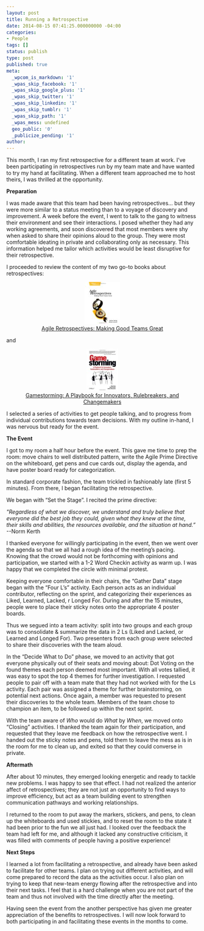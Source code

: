 ```yaml
---
layout: post
title: Running a Retrospective
date: 2014-08-15 07:41:25.000000000 -04:00
categories:
- People
tags: []
status: publish
type: post
published: true
meta:
  _wpcom_is_markdown: '1'
  _wpas_skip_facebook: '1'
  _wpas_skip_google_plus: '1'
  _wpas_skip_twitter: '1'
  _wpas_skip_linkedin: '1'
  _wpas_skip_tumblr: '1'
  _wpas_skip_path: '1'
  _wpas_mess: undefined
  geo_public: '0'
  _publicize_pending: '1'
author: 
---
```

This month, I ran my first retrospective for a different team at work. I’ve been participating in retrospectives run by my team mate and have wanted to try my hand at facilitating. When a different team approached me to host theirs, I was thrilled at the opportunity.

**Preparation**

I was made aware that this team had been having retrospectives… but they were more similar to a status meeting than to a voyage of discovery and improvement. A week before the event, I went to talk to the gang to witness their environment and see their interactions. I posed whether they had any working agreements, and soon discovered that most members were shy when asked to share their opinions aloud to the group. They were most comfortable ideating in private and collaborating only as necessary. This information helped me tailor which activities would be least disruptive for their retrospective.

I proceeded to review the content of my two go-to books about retrospectives:

<div style="text-align:center;">
<a href="http://www.amazon.com/gp/product/0977616649/ref=as_li_tl?ie=UTF8&amp;camp=1789&amp;creative=390957&amp;creativeASIN=0977616649&amp;linkCode=as2&amp;tag=breacsilos-20&amp;linkId=B4G536I5PNV4EUWE"><img src="../assets/BookAgileRetro.jpg">
<br>
Agile Retrospectives: Making Good Teams Great
</a>
</div>

and

<div style="text-align:center;">
<a href="http://www.amazon.com/gp/product/0596804172/ref=as_li_tl?ie=UTF8&amp;camp=1789&amp;creative=390957&amp;creativeASIN=0596804172&amp;linkCode=as2&amp;tag=breacsilos-20&amp;linkId=GEDRG4IJLKKJIO2H"><img src="../assets/BookGameStorming.jpg">
<br>
Gamestorming: A Playbook for Innovators, Rulebreakers, and Changemakers
</a>
</div>

I selected a series of activities to get people talking, and to progress from individual contributions towards team decisions. With my outline in-hand, I was nervous but ready for the event.

**The Event**

I got to my room a half hour before the event. This gave me time to prep the room: move chairs to well distributed pattern, write the Agile Prime Directive on the whiteboard, get pens and cue cards out, display the agenda, and have poster board ready for categorization.

In standard corporate fashion, the team trickled in fashionably late (first 5 minutes). From there, I began facilitating the retrospective.

We began with “Set the Stage”. I recited the prime directive:

_"Regardless of what we discover, we understand and truly believe that everyone did the best job they could, given what they knew at the time, their skills and abilities, the resources available, and the situation at hand.”_ --Norm Kerth 

I thanked everyone for willingly participating in the event, then we went over the agenda so that we all had a rough idea of the meeting’s pacing. Knowing that the crowd would not be forthcoming with opinions and participation, we started with a 1-2 Word Checkin activity as warm up. I was happy that we completed the circle with minimal protest.

Keeping everyone comfortable in their chairs, the “Gather Data” stage began with the “Four L’s” activity. Each person acts as an individual contributor, reflecting on the sprint, and categorizing their experiences as Liked, Learned, Lacked, r Longed For. During and after the 15 minutes, people were to place their sticky notes onto the appropriate 4 poster boards. 

Thus we segued into a team activity: split into two groups and each group was to consolidate &amp; summarize the data in 2 Ls (Liked and Lacked, or Learned and Longed For). Two presenters from each group were selected to share their discoveries with the team aloud.

In the “Decide What to Do” phase, we moved to an activity that got everyone physically out of their seats and moving about: Dot Voting on the found themes each person deemed most important. With all votes tallied, it was easy to spot the top 4 themes for further investigation. I requested people to pair off with a team mate that they had not worked with for the Ls activity. Each pair was assigned a theme for further brainstorming, on potential next actions. Once again, a member was requested to present their discoveries to the whole team. Members of the team chose to champion an item, to be followed up within the next sprint.

With the team aware of _Who_ would do _What_ by _When_, we moved onto “Closing” activities. I thanked the team again for their participation, and requested that they leave me feedback on how the retrospective went. I handed out the sticky notes and pens, told them to leave the mess as is in the room for me to clean up, and exited so that they could converse in private.

**Aftermath**

After about 10 minutes, they emerged looking energetic and ready to tackle new problems. I was happy to see that effect. I had not realized the anterior affect of retrospectives; they are not just an opportunity to find ways to improve efficiency, but act as a team building event to strengthen communication pathways and working relationships.

I returned to the room to put away the markers, stickers, and pens, to clean up the whiteboards and used stickies, and to reset the room to the state it had been prior to the fun we all just had. I looked over the feedback the team had left for me, and although it lacked any constructive criticism, it was filled with comments of people having a positive experience!  

**Next Steps**

I learned a lot from facilitating a retrospective, and already have been asked to facilitate for other teams. I plan on trying out different activities, and will come prepared to record the data as the activities occur. I also plan on trying to keep that new-team energy flowing after the retrospective and into their next tasks. I feel that is a hard challenge when you are not part of the team and thus not involved with the time directly after the meeting.

Having seen the event from the another perspective has given me greater appreciation of the benefits to retrospectives. I will now look forward to both participating in and facilitating these events in the months to come.